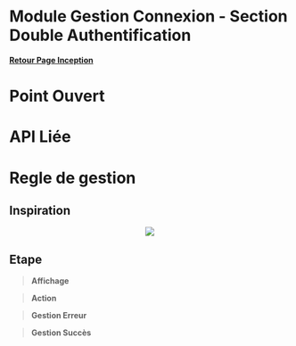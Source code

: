 # Module Gestion Connexion - Section Double Authentification

**[Retour Page Inception](./00_Page_Inception.md)**

# Point Ouvert

# API Liée

# Regle de gestion

## Inspiration
<p align="center">
	<img src="./Inspiration/" />
</p>

## Etape

> **Affichage**

> **Action**

> **Gestion Erreur**

> **Gestion Succès**
